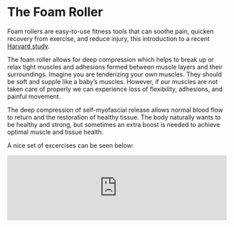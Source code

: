 # The Foam Roller

Foam rollers are easy-to-use fitness tools that can soothe pain, quicken recovery from exercise, and reduce injury, this introduction to a recent [Harvard study](https://www.health.harvard.edu/staying-healthy/roll-away-muscle-pain).

The foam roller allows for deep compression which helps to break up or relax tight muscles and adhesions formed between muscle layers and their surroundings. Imagine you are tenderizing your own muscles. They should be soft and supple like a baby’s muscles. However, if our muscles are not taken care of properly we can experience loss of flexibility, adhesions, and painful movement.
 
The deep compression of self-myofascial release allows normal blood flow to return and the restoration of healthy tissue. The body naturally wants to be healthy and strong, but sometimes an extra boost is needed to achieve optimal muscle and tissue health.

A nice set of excercises can be seen below:

<iframe src="https://www.youtube.com/embed/8caF1Keg2XU" frameborder="0" allow="accelerometer; autoplay; encrypted-media; gyroscope; picture-in-picture" allowfullscreen style="width:100%"></iframe>
